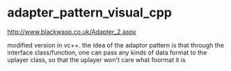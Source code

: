 adapter_pattern_visual_cpp
==========================

http://www.blackwasp.co.uk/Adapter_2.aspx

modified version in vc++. the idea of the adaptor pattern is that through the interface class/function, 
one can pass any kinds of data format to the uplayer class, so that the uplayer won't care what foormat 
it is
